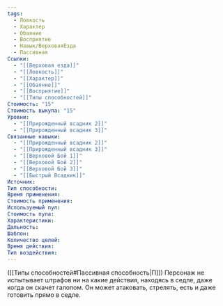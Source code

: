 ```yaml
---
tags:
  - Ловкость
  - Характер
  - Обаяние
  - Восприятие
  - Навык/ВерховаяЕзда
  - Пассивная
Ссылки:
  - "[[Верховая езда]]"
  - "[[Ловкость]]"
  - "[[Характер]]"
  - "[[Обаяние]]"
  - "[[Восприятие]]"
  - "[[Типы способностей]]"
Стоимость: "15"
Стоимость выкупа: "15"
Уровни:
  - "[[Прирожденный всадник 2]]"
  - "[[Прирожденный всадник 3]]"
Связанные навыки:
  - "[[Прирожденный всадник 2]]"
  - "[[Прирожденный всадник 3]]"
  - "[[Верховой Бой 1]]"
  - "[[Верховой Бой 2]]"
  - "[[Верховой Бой 3]]"
  - "[[Быстрый Всадник]]"
Источник:
Тип способности:
Время применения:
Стоимость применения:
Используемый пул:
Стоимость пула:
Характеристики:
Дальность:
Шаблон:
Количество целей:
Время действия:
Тип воздействия:
---
```

([[Типы способностей#Пассивная способность|П]]) Персонаж не испытывает штрафов ни на какие действия, находясь в седле, даже когда он скачет галопом. Он может атаковать, стрелять, есть и даже готовить прямо в седле. 